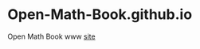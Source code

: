 Open-Math-Book.github.io
========================

Open Math Book www [site](Open-Math-Book.github.io)
